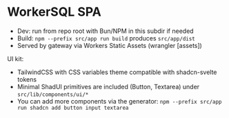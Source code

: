 # WorkerSQL SPA

- Dev: run from repo root with Bun/NPM in this subdir if needed
- Build: `npm --prefix src/app run build` produces `src/app/dist`
- Served by gateway via Workers Static Assets (wrangler [assets])

UI kit:
- TailwindCSS with CSS variables theme compatible with shadcn-svelte tokens
- Minimal ShadUI primitives are included (Button, Textarea) under `src/lib/components/ui/*`
- You can add more components via the generator: `npm --prefix src/app run shadcn add button input textarea`
